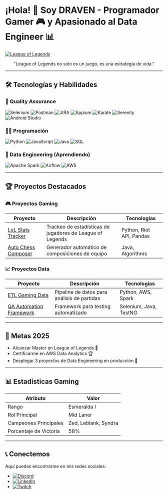 # ¡Hola! 💎 Soy DRAVEN - Programador Gamer 🎮 y Apasionado al Data Engineer 📊

[![League of Legends](https://cdn.wallpapersafari.com/92/54/YSh5Ol.jpg)](https://github.com/Shadow0069)

<div align="center">
  <p>"League of Legends no solo es un juego, es una estrategia de vida."</p>
</div>

---

## 🛠️ Tecnologías y Habilidades

### 🎯 Quality Assurance
![Selenium](https://img.shields.io/badge/-Selenium-43B02A?style=flat&logo=Selenium&logoColor=white)
![Postman](https://img.shields.io/badge/-Postman-FF6C37?style=flat&logo=Postman&logoColor=white)
![JIRA](https://img.shields.io/badge/-JIRA-0052CC?style=flat&logo=Jira-Software&logoColor=white)
![Appium](https://img.shields.io/badge/-Appium-9C27B0?style=flat&logo=Appium&logoColor=white)
![Karate](https://img.shields.io/badge/-Karate-000000?style=flat&logo=Karate&logoColor=white)
![Serenity](https://img.shields.io/badge/-Serenity-16A085?style=flat&logo=Serenity&logoColor=white)
![Android Studio](https://img.shields.io/badge/-Android%20Studio-3DDC84?style=flat&logo=Android-Studio&logoColor=white)

### 👨‍💻 Programación
![Python](https://img.shields.io/badge/-Python-3776AB?style=flat&logo=Python&logoColor=white)
![JavaScript](https://img.shields.io/badge/-JavaScript-F7DF1E?style=flat&logo=JavaScript&logoColor=black)
![Java](https://img.shields.io/badge/-Java-007396?style=flat&logo=Java&logoColor=white)
![SQL](https://img.shields.io/badge/-SQL-4479A1?style=flat&logo=MySQL&logoColor=white)

### 🚀 Data Engineering (Aprendiendo)
![Apache Spark](https://img.shields.io/badge/-Apache%20Spark-E25A1C?style=flat&logo=Apache-Spark&logoColor=white)
![Airflow](https://img.shields.io/badge/-Airflow-017CEE?style=flat&logo=Apache-Airflow&logoColor=white)
![AWS](https://img.shields.io/badge/-AWS-232F3E?style=flat&logo=Amazon-AWS&logoColor=white)

---

## 🏆 Proyectos Destacados

### 🎮 Proyectos Gaming
| Proyecto | Descripción | Tecnologías |
|----------|-------------|-------------|
| [LoL Stats Tracker](/) | Trackeo de estadísticas de jugadores de League of Legends | Python, Riot API, Pandas |
| [Auto Chess Composer](/) | Generador automático de composiciones de equipo | Java, Algorithms |

### 📈 Proyectos Data
| Proyecto | Descripción | Tecnologías |
|----------|-------------|-------------|
| [ETL Gaming Data](/) | Pipeline de datos para análisis de partidas | Python, AWS, Spark |
| [QA Automation Framework](/) | Framework para testing automatizado | Selenium, Java, TestNG |

---

## 🎯 Metas 2025
- Alcanzar Master en League of Legends 🏅
- Certificarme en AWS Data Analytics 🏆
- Desplegar 3 proyectos de Data Engineering en producción 🚀

---

## 📊 Estadísticas Gaming

| Atributo              | Valor                      |
|-----------------------|----------------------------|
| Rango                | Esmeralda I               |
| Rol Principal        | Mid Laner                 |
| Campeones Principales| Zed, Leblank, Syndra      |
| Porcentaje de Victoria | 58%                      |

---

## 📞 Conectemos

Aquí puedes encontrarme en mis redes sociales:

- [![Discord](https://img.shields.io/badge/Discord-7289DA?style=for-the-badge&logo=discord&logoColor=white)](https://discord.com/)
- [![LinkedIn](https://img.shields.io/badge/LinkedIn-0077B5?style=for-the-badge&logo=linkedin&logoColor=white)](https://www.linkedin.com/)
- [![Twitch](https://img.shields.io/badge/Twitch-9146FF?style=for-the-badge&logo=twitch&logoColor=white)](https://www.twitch.tv/)









